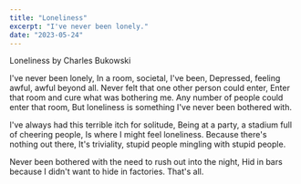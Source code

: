 ```yaml
---
title: "Loneliness"
excerpt: "I've never been lonely."
date: "2023-05-24"
---
```

Loneliness by Charles Bukowski

I've never been lonely,
In a room, societal, I've been,
Depressed, feeling awful, awful beyond all.
Never felt that one other person could enter,
Enter that room and cure what was bothering me.
Any number of people could enter that room,
But loneliness is something I've never been bothered with.

I've always had this terrible itch for solitude,
Being at a party, a stadium full of cheering people,
Is where I might feel loneliness.
Because there's nothing out there,
It's triviality, stupid people mingling with stupid people.

Never been bothered with the need to rush out into the night,
Hid in bars because I didn't want to hide in factories.
That's all.